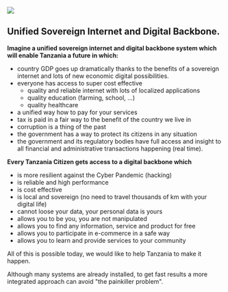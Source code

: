 

![](img/digital_backbone.png)  

## Unified Sovereign Internet and Digital Backbone.

**Imagine a unified sovereign internet and digital backbone system which will enable Tanzania a future in which:**

- country GDP goes up dramatically thanks to the benefits of a sovereign internet and lots of new economic digital possibilities.
- everyone has access to super cost effective
    - quality and reliable internet with lots of localized applications
    - quality education (farming, school, ...)
    - quality healthcare
- a unified way how to pay for your services
- tax is paid in a fair way to the benefit of the country we live in
- corruption is a thing of the past
- the government has a way to protect its citizens in any situation
- the government and its regulatory bodies have full access and insight to all financial and administrative transactions happening (real time).
 
**Every Tanzania Citizen gets access to a digital backbone which**

- is more resilient against the Cyber Pandemic (hacking)
- is reliable and high performance
- is cost effective
- is local and sovereign (no need to travel thousands of km with your digital life)
- cannot loose your data, your personal data is yours
- allows you to be you, you are not manipulated
- allows you to find any information, service and product for free
- allows you to participate in e-commerce in a safe way
- allows you to learn and provide services to your community


All of this is possible today, we would like to help Tanzania to make it happen.

Although many systems are already installed, to get fast results a more integrated approach can avoid "the painkiller problem".


